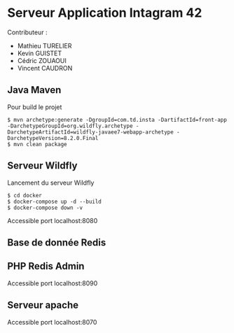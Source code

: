 # Serveur Application Intagram 42

Contributeur :
- Mathieu TURELIER
- Kevin GUISTET
- Cédric ZOUAOUI
- Vincent CAUDRON

## Java Maven

Pour build le projet
```
$ mvn archetype:generate -DgroupId=com.td.insta -DartifactId=front-app -DarchetypeGroupId=org.wildfly.archetype -DarchetypeArtifactId=wildfly-javaee7-webapp-archetype -DarchetypeVersion=8.2.0.Final
$ mvn clean package
```

## Serveur Wildfly

Lancement du serveur Wildfly
```
$ cd docker
$ docker-compose up -d --build
$ docker-compose down -v
```

Accessible port localhost:8080

## Base de donnée Redis



## PHP Redis Admin

Accessible port localhost:8090

## Serveur apache

Accessible port localhost:8070